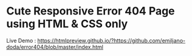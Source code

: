 # Cute Responsive Error 404 Page using HTML & CSS only
Live Demo : 
https://htmlpreview.github.io/?https://github.com/emiljano-doda/error404/blob/master/index.html
